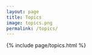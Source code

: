 ```yaml
---
layout: page
title: Topics
image: topics.png
permalink: /topics/
---
```


{% include page/topics.html %}
